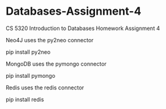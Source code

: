 Databases-Assignment-4
======================

CS 5320 Introduction to Databases Homework Assignment 4


Neo4J uses the py2neo connector

pip install py2neo


MongoDB uses the pymongo connector

pip install pymongo


Redis uses the redis connector

pip install redis


